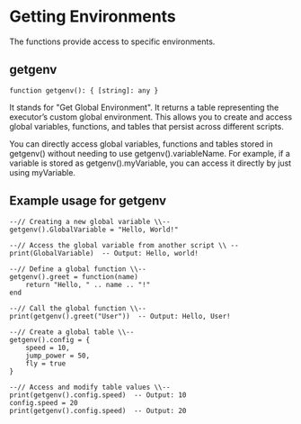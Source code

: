 # Getting Environments
The functions provide access to specific environments.

## getgenv
```luau
function getgenv(): { [string]: any }
```
It stands for "Get Global Environment". It returns a table representing the executor’s custom global environment. This allows you to create and access global variables, functions, and tables that persist across different scripts.

You can directly access global variables, functions and tables stored in getgenv() without needing to use getgenv().variableName. For example, if a variable is stored as getgenv().myVariable, you can access it directly by just using myVariable.

## Example usage for getgenv

```luau
--// Creating a new global variable \\--
getgenv().GlobalVariable = "Hello, World!"

--// Access the global variable from another script \\ --
print(GlobalVariable)  -- Output: Hello, world!

--// Define a global function \\--
getgenv().greet = function(name)
    return "Hello, " .. name .. "!"
end

--// Call the global function \\--
print(getgenv().greet("User"))  -- Output: Hello, User!

--// Create a global table \\--
getgenv().config = {
    speed = 10,
    jump_power = 50,
    fly = true
}

--// Access and modify table values \\--
print(getgenv().config.speed)  -- Output: 10
config.speed = 20
print(getgenv().config.speed)  -- Output: 20
```

